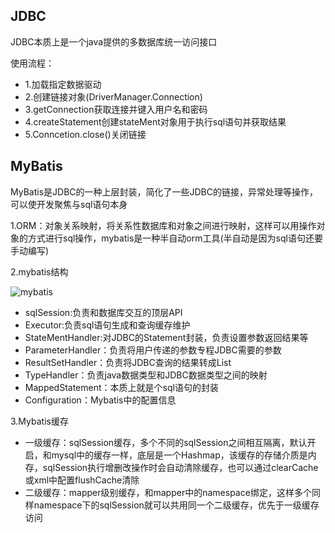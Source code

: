 ## JDBC

JDBC本质上是一个java提供的多数据库统一访问接口

使用流程：
  - 1.加载指定数据驱动
  - 2.创建链接对象(DriverManager.Connection)
  - 3.getConnection获取连接并键入用户名和密码
  - 4.createStatement创建stateMent对象用于执行sql语句并获取结果
  - 5.Conncetion.close()关闭链接

## MyBatis

MyBatis是JDBC的一种上层封装，简化了一些JDBC的链接，异常处理等操作，可以使开发聚焦与sql语句本身

1.ORM：对象关系映射，将关系性数据库和对象之间进行映射，这样可以用操作对象的方式进行sql操作，mybatis是一种半自动orm工具(半自动是因为sql语句还要手动编写)

2.mybatis结构

![mybatis](https://upload-images.jianshu.io/upload_images/9033085-ca3974e212f792a0.png?imageMogr2/auto-orient/strip|imageView2/2/format/webp)

  - sqlSession:负责和数据库交互的顶层API
  - Executor:负责sql语句生成和查询缓存维护
  - StateMentHandler:对JDBC的Statement封装，负责设置参数返回结果等
  - ParameterHandler：负责将用户传递的参数专程JDBC需要的参数
  - ResultSetHandler：负责将JDBC查询的结果转成List
  - TypeHandler：负责java数据类型和JDBC数据类型之间的映射
  - MappedStatement：本质上就是个sql语句的封装
  - Configuration：Mybatis中的配置信息

3.Mybatis缓存
  - 一级缓存：sqlSession缓存，多个不同的sqlSession之间相互隔离，默认开启，和mysql中的缓存一样，底层是一个Hashmap，该缓存的存储介质是内存，sqlSession执行增删改操作时会自动清除缓存，也可以通过clearCache或xml中配置flushCache清除
  - 二级缓存：mapper级别缓存，和mapper中的namespace绑定，这样多个同样namespace下的sqlSession就可以共用同一个二级缓存，优先于一级缓存访问

